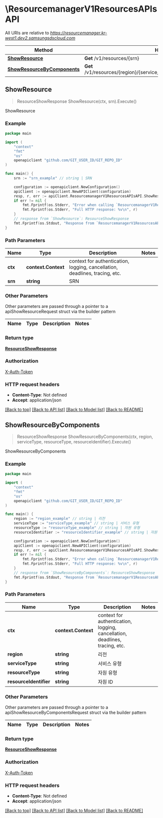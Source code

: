 # \ResourcemanagerV1ResourcesAPIsAPI

All URIs are relative to *https://resourcemanager.kr-west1.dev2.samsungsdscloud.com*

Method | HTTP request | Description
------------- | ------------- | -------------
[**ShowResource**](ResourcemanagerV1ResourcesAPIsAPI.md#ShowResource) | **Get** /v1/resources/{srn} | ShowResource
[**ShowResourceByComponents**](ResourcemanagerV1ResourcesAPIsAPI.md#ShowResourceByComponents) | **Get** /v1/resources/{region}/{service_type}/{resource_type}/{resource_identifier} | ShowResourceByComponents



## ShowResource

> ResourceShowResponse ShowResource(ctx, srn).Execute()

ShowResource



### Example

```go
package main

import (
	"context"
	"fmt"
	"os"
	openapiclient "github.com/GIT_USER_ID/GIT_REPO_ID"
)

func main() {
	srn := "srn_example" // string | SRN

	configuration := openapiclient.NewConfiguration()
	apiClient := openapiclient.NewAPIClient(configuration)
	resp, r, err := apiClient.ResourcemanagerV1ResourcesAPIsAPI.ShowResource(context.Background(), srn).Execute()
	if err != nil {
		fmt.Fprintf(os.Stderr, "Error when calling `ResourcemanagerV1ResourcesAPIsAPI.ShowResource``: %v\n", err)
		fmt.Fprintf(os.Stderr, "Full HTTP response: %v\n", r)
	}
	// response from `ShowResource`: ResourceShowResponse
	fmt.Fprintf(os.Stdout, "Response from `ResourcemanagerV1ResourcesAPIsAPI.ShowResource`: %v\n", resp)
}
```

### Path Parameters


Name | Type | Description  | Notes
------------- | ------------- | ------------- | -------------
**ctx** | **context.Context** | context for authentication, logging, cancellation, deadlines, tracing, etc.
**srn** | **string** | SRN | 

### Other Parameters

Other parameters are passed through a pointer to a apiShowResourceRequest struct via the builder pattern


Name | Type | Description  | Notes
------------- | ------------- | ------------- | -------------


### Return type

[**ResourceShowResponse**](ResourceShowResponse.md)

### Authorization

[X-Auth-Token](../README.md#X-Auth-Token)

### HTTP request headers

- **Content-Type**: Not defined
- **Accept**: application/json

[[Back to top]](#) [[Back to API list]](../README.md#documentation-for-api-endpoints)
[[Back to Model list]](../README.md#documentation-for-models)
[[Back to README]](../README.md)


## ShowResourceByComponents

> ResourceShowResponse ShowResourceByComponents(ctx, region, serviceType, resourceType, resourceIdentifier).Execute()

ShowResourceByComponents



### Example

```go
package main

import (
	"context"
	"fmt"
	"os"
	openapiclient "github.com/GIT_USER_ID/GIT_REPO_ID"
)

func main() {
	region := "region_example" // string | 리전
	serviceType := "serviceType_example" // string | 서비스 유형
	resourceType := "resourceType_example" // string | 자원 유형
	resourceIdentifier := "resourceIdentifier_example" // string | 자원 ID

	configuration := openapiclient.NewConfiguration()
	apiClient := openapiclient.NewAPIClient(configuration)
	resp, r, err := apiClient.ResourcemanagerV1ResourcesAPIsAPI.ShowResourceByComponents(context.Background(), region, serviceType, resourceType, resourceIdentifier).Execute()
	if err != nil {
		fmt.Fprintf(os.Stderr, "Error when calling `ResourcemanagerV1ResourcesAPIsAPI.ShowResourceByComponents``: %v\n", err)
		fmt.Fprintf(os.Stderr, "Full HTTP response: %v\n", r)
	}
	// response from `ShowResourceByComponents`: ResourceShowResponse
	fmt.Fprintf(os.Stdout, "Response from `ResourcemanagerV1ResourcesAPIsAPI.ShowResourceByComponents`: %v\n", resp)
}
```

### Path Parameters


Name | Type | Description  | Notes
------------- | ------------- | ------------- | -------------
**ctx** | **context.Context** | context for authentication, logging, cancellation, deadlines, tracing, etc.
**region** | **string** | 리전 | 
**serviceType** | **string** | 서비스 유형 | 
**resourceType** | **string** | 자원 유형 | 
**resourceIdentifier** | **string** | 자원 ID | 

### Other Parameters

Other parameters are passed through a pointer to a apiShowResourceByComponentsRequest struct via the builder pattern


Name | Type | Description  | Notes
------------- | ------------- | ------------- | -------------





### Return type

[**ResourceShowResponse**](ResourceShowResponse.md)

### Authorization

[X-Auth-Token](../README.md#X-Auth-Token)

### HTTP request headers

- **Content-Type**: Not defined
- **Accept**: application/json

[[Back to top]](#) [[Back to API list]](../README.md#documentation-for-api-endpoints)
[[Back to Model list]](../README.md#documentation-for-models)
[[Back to README]](../README.md)


